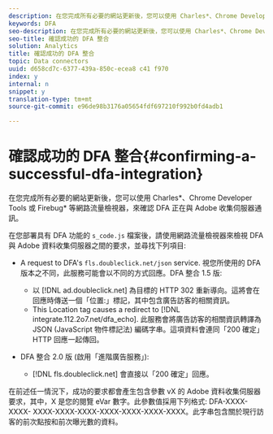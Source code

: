 ```yaml
---
description: 在您完成所有必要的網站更新後，您可以使用 Charles*、Chrome Developer Tools 或 Firebug* 等網路流量檢視器，來確認 DFA 正在與 Adobe 收集伺服器通訊。
keywords: DFA
seo-description: 在您完成所有必要的網站更新後，您可以使用 Charles*、Chrome Developer Tools 或 Firebug* 等網路流量檢視器，來確認 DFA 正在與 Adobe 收集伺服器通訊。
seo-title: 確認成功的 DFA 整合
solution: Analytics
title: 確認成功的 DFA 整合
topic: Data connectors
uuid: d658cd7c-6377-439a-850c-ecea8 c41 f970
index: y
internal: n
snippet: y
translation-type: tm+mt
source-git-commit: e96de98b3176a05654fdf697210f992b0fd4adb1

---
```



# 確認成功的 DFA 整合{#confirming-a-successful-dfa-integration}

在您完成所有必要的網站更新後，您可以使用 Charles*、Chrome Developer Tools 或 Firebug* 等網路流量檢視器，來確認 DFA 正在與 Adobe 收集伺服器通訊。

在您部署具有 DFA 功能的 `s_code.js` 檔案後，請使用網路流量檢視器來檢視 DFA 與 Adobe 資料收集伺服器之間的要求，並尋找下列項目:

* A request to DFA's `fls.doubleclick.net/json` service. 視您所使用的 DFA 版本之不同，此服務可能會以不同的方式回應。DFA 整合 1.5 版:

   * 以 [!DNL ad.doubleclick.net] 為目標的 HTTP 302 重新導向。這將會在回應時傳送一個「位置:」標記，其中包含廣告訪客的相關資訊。
   * This Location tag causes a redirect to [!DNL integrate.112.2o7.net/dfa_echo]. 此服務會將廣告訪客的相關資訊轉譯為 JSON (JavaScript 物件標記法) 編碼字串。這項資料會連同「200 確定」HTTP 回應一起傳回。

* DFA 整合 2.0 版 (啟用「進階廣告服務」):

   * [!DNL fls.doubleclick.net] 會直接以「200 確定」回應。

在前述任一情況下，成功的要求都會產生包含參數 vX 的 Adobe 資料收集伺服器要求，其中，X 是您的閱覽 eVar 數字。此參數值採用下列格式: DFA-XXXX-XXXX- XXXX-XXXX-XXXX-XXXX-XXXX-XXXX-XXXX。此字串包含關於現行訪客的前次點按和前次曝光數的資料。
